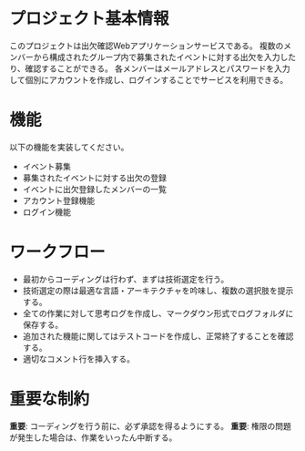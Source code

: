 # プロジェクト基本情報

このプロジェクトは出欠確認Webアプリケーションサービスである。
複数のメンバーから構成されたグループ内で募集されたイベントに対する出欠を入力したり、確認することができる。
各メンバーはメールアドレスとパスワードを入力して個別にアカウントを作成し、ログインすることでサービスを利用できる。

# 機能

以下の機能を実装してください。
- イベント募集
- 募集されたイベントに対する出欠の登録
- イベントに出欠登録したメンバーの一覧
- アカウント登録機能
- ログイン機能

# ワークフロー

- 最初からコーディングは行わず、まずは技術選定を行う。
- 技術選定の際は最適な言語・アーキテクチャを吟味し、複数の選択肢を提示する。
- 全ての作業に対して思考ログを作成し、マークダウン形式でログフォルダに保存する。
- 追加された機能に関してはテストコードを作成し、正常終了することを確認する。
- 適切なコメント行を挿入する。

# 重要な制約

**重要**: コーディングを行う前に、必ず承認を得るようにする。
**重要**: 権限の問題が発生した場合は、作業をいったん中断する。